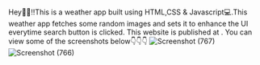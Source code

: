 Hey👋👋!!This is a weather app built using HTML,CSS & Javascript💻.This weather app fetches some random images and sets it to enhance the UI everytime search button is clicked.
This website is published at .
You can view some of the screenshots below👇👇👇
![Screenshot (767)](https://user-images.githubusercontent.com/56023771/134154264-8aef4ee8-b80d-41f9-9aba-5ece9f1d4fd3.png)
![Screenshot (766)](https://user-images.githubusercontent.com/56023771/134154351-34331319-baf8-4e67-90c8-ba65903412b4.png)
